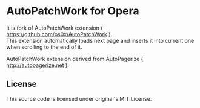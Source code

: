 AutoPatchWork for Opera
==========

It is fork of AutoPatchWork extension ( https://github.com/os0x/AutoPatchWork ).  
This extension automatically loads next page and inserts it into current one
when scrolling to the end of it. 

AutoPatchWork extension derived from AutoPagerize ( http://autopagerize.net ).

License
-------

This source code is licensed under original's MIT License.